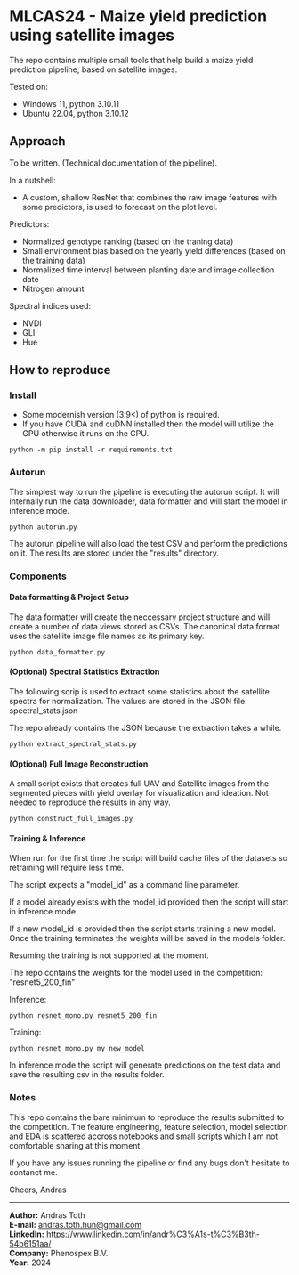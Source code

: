 # MLCAS24 - Maize yield prediction using satellite images

The repo contains multiple small tools that help build a maize yield prediction pipeline,
based on satellite images.

Tested on:
- Windows 11, python 3.10.11
- Ubuntu 22.04, python 3.10.12

## Approach

To be written. (Technical documentation of the pipeline).

In a nutshell: 
- A custom, shallow ResNet that combines the raw image features 
with some predictors, is used to forecast on the plot level.

Predictors:
- Normalized genotype ranking (based on the traning data)
- Small environment bias based on the yearly yield differences (based on the training data)
- Normalized time interval between planting date and image collection date
- Nitrogen amount

Spectral indices used:
- NVDI
- GLI
- Hue

## How to reproduce

### Install

- Some modernish version (3.9<) of python is required.
- If you have CUDA and cuDNN installed then the model will utilize the GPU otherwise it runs on the CPU.

```shell
python -m pip install -r requirements.txt
```

### Autorun

The simplest way to run the pipeline is executing the autorun script. It will internally
run the data downloader, data formatter and will start the model in inference mode.

```shell
python autorun.py
```

The autorun pipeline will also load the test CSV and perform the predictions on it. The results are stored under the "results" directory.

### Components
#### Data formatting & Project Setup

The data formatter will create the neccessary project structure and will create
a number of data views stored as CSVs. The canonical data format uses the satellite image file names as its primary key.

```shell
python data_formatter.py
```

#### (Optional) Spectral Statistics Extraction

The following scrip is used to extract some statistics about the satellite spectra for normalization. The values are stored in the JSON file: spectral_stats.json

The repo already contains the JSON because the extraction takes a while.

```shell
python extract_spectral_stats.py
```

#### (Optional) Full Image Reconstruction

A small script exists that creates full UAV and Satellite images from the 
segmented pieces with yield overlay for visualization and ideation.
Not needed to reproduce the results in any way.
```shell
python construct_full_images.py
```

#### Training & Inference

When run for the first time the script will build cache files of the 
datasets so retraining will require less time.

The script expects a "model_id" as a command line parameter.

If a model already exists with the model_id provided then the script will start in inference mode.

If a new model_id is provided then the script starts training a new model. Once the training terminates the weights will be saved in the models folder.

Resuming the training is not supported at the moment.

The repo contains the weights for the model used in the competition:
"resnet5_200_fin"

Inference:
```shell
python resnet_mono.py resnet5_200_fin
```
Training:
```shell
python resnet_mono.py my_new_model
```

In inference mode the script will generate predictions on the test data
and save the resulting csv in the results folder.

### Notes

This repo contains the bare minimum to reproduce the results submitted to the competition. The feature engineering, feature selection, model selection and EDA is scattered accross notebooks and small scripts which I am not comfortable sharing at this moment. 

If you have any issues running the pipeline or find any bugs don't hesitate to contanct me.

Cheers,
Andras

---

**Author:** Andras Toth<br>
**E-mail:** andras.toth.hun@gmail.com<br>
**LinkedIn:** https://www.linkedin.com/in/andr%C3%A1s-t%C3%B3th-54b6151aa/<br>
**Company:** Phenospex B.V.<br>
**Year:** 2024
